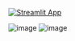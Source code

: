 [![Streamlit App](https://static.streamlit.io/badges/streamlit_badge_black_white.svg)](https://share.streamlit.io/fahimalamabir/onc/main/DataAvailable/main.py)

![image](https://user-images.githubusercontent.com/62411283/161357314-db4afc6c-1b2a-41e5-af75-24ad2be9e10c.png)
![image](https://user-images.githubusercontent.com/62411283/161357346-11134dd9-7ab1-4a00-aa39-2d71b8dfca9f.png)

